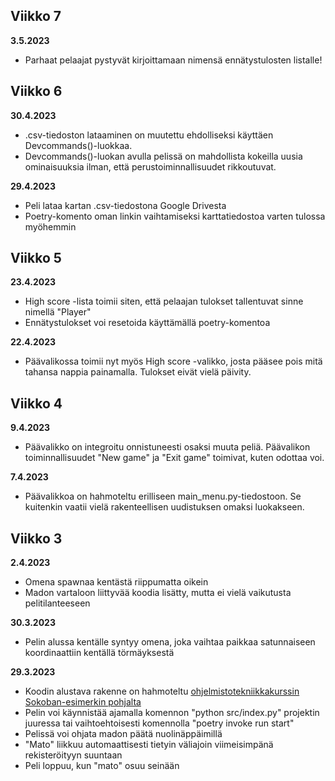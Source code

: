 ## Viikko 7

**3.5.2023**

- Parhaat pelaajat pystyvät kirjoittamaan nimensä ennätystulosten listalle!

## Viikko 6

**30.4.2023**

- .csv-tiedoston lataaminen on muutettu ehdolliseksi käyttäen Devcommands()-luokkaa.
- Devcommands()-luokan avulla pelissä on mahdollista kokeilla uusia ominaisuuksia ilman, että perustoiminnallisuudet rikkoutuvat.

**29.4.2023**

- Peli lataa kartan .csv-tiedostona Google Drivesta
- Poetry-komento oman linkin vaihtamiseksi karttatiedostoa varten tulossa myöhemmin

## Viikko 5

**23.4.2023**

- High score -lista toimii siten, että pelaajan tulokset tallentuvat sinne nimellä "Player"
- Ennätystulokset voi resetoida käyttämällä poetry-komentoa

**22.4.2023**

- Päävalikossa toimii nyt myös High score -valikko, josta pääsee pois mitä tahansa nappia painamalla. Tulokset eivät vielä päivity.

## Viikko 4

**9.4.2023**

- Päävalikko on integroitu onnistuneesti osaksi muuta peliä. Päävalikon toiminnallisuudet "New game" ja "Exit game" toimivat, kuten odottaa voi.

**7.4.2023**

- Päävalikkoa on hahmoteltu erilliseen main_menu.py-tiedostoon. Se kuitenkin vaatii vielä rakenteellisen uudistuksen omaksi luokakseen.

## Viikko 3

**2.4.2023**

- Omena spawnaa kentästä riippumatta oikein
- Madon vartaloon liittyvää koodia lisätty, mutta ei vielä vaikutusta pelitilanteeseen

**30.3.2023**

- Pelin alussa kentälle syntyy omena, joka vaihtaa paikkaa satunnaiseen koordinaattiin kentällä törmäyksestä

**29.3.2023**

- Koodin alustava rakenne on hahmoteltu [ohjelmistotekniikkakurssin Sokoban-esimerkin pohjalta](https://github.com/ohjelmistotekniikka-hy/pygame-sokoban)
- Pelin voi käynnistää ajamalla komennon "python src/index.py" projektin juuressa tai vaihtoehtoisesti komennolla "poetry invoke run start"
- Pelissä voi ohjata madon päätä nuolinäppäimillä
- "Mato" liikkuu automaattisesti tietyin väliajoin viimeisimpänä rekisteröityyn suuntaan
- Peli loppuu, kun "mato" osuu seinään
